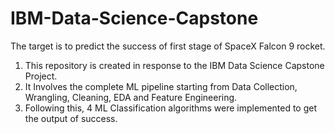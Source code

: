 # IBM-Data-Science-Capstone

The target is to predict the success of first stage of SpaceX Falcon 9 rocket.

1. This repository is created in response to the IBM Data Science Capstone Project.
2. It Involves the complete ML pipeline starting from Data Collection, Wrangling, Cleaning, EDA and Feature Engineering.
3. Following this, 4 ML Classification algorithms were implemented to get the output of success.

